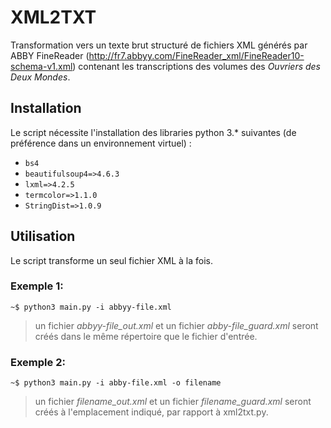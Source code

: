 # XML2TXT

Transformation vers un texte brut structuré de fichiers XML générés par ABBY FineReader (http://fr7.abbyy.com/FineReader_xml/FineReader10-schema-v1.xml) contenant les transcriptions des volumes des *Ouvriers des Deux Mondes*.

## Installation
Le script nécessite l'installation des libraries python 3.* suivantes (de préférence dans un environnement virtuel) :
- `bs4`
- `beautifulsoup4=>4.6.3`
- `lxml=>4.2.5`
- `termcolor=>1.1.0`
- `StringDist=>1.0.9`

## Utilisation
Le script transforme un seul fichier XML à la fois.

### Exemple 1:
```
~$ python3 main.py -i abbyy-file.xml
```

> un fichier *abbyy-file\_out.xml* et un fichier *abby-file\_guard.xml* seront créés dans le même répertoire que le fichier d'entrée.

### Exemple 2:
```
~$ python3 main.py -i abby-file.xml -o filename
```

> un fichier *filename\_out.xml* et un fichier *filename\_guard.xml* seront créés à l'emplacement indiqué, par rapport à xml2txt.py.

